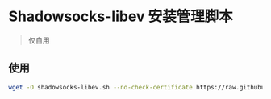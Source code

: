 # Shadowsocks-libev 安装管理脚本
> 仅自用
## 使用
```bash
wget -O shadowsocks-libev.sh --no-check-certificate https://raw.githubusercontent.com/xOS/Shadowsocks-libev/master/shadowsocks-libev.sh && chmod +x shadowsocks-libev.sh && ./shadowsocks-libev.sh
```
